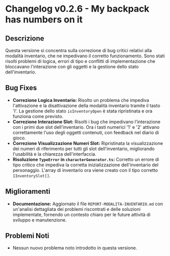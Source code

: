 # Changelog v0.2.6 - My backpack has numbers on it

## Descrizione

Questa versione si concentra sulla correzione di bug critici relativi alla modalità inventario, che ne impedivano il corretto funzionamento. Sono stati risolti problemi di logica, errori di tipo e conflitti di implementazione che bloccavano l'interazione con gli oggetti e la gestione dello stato dell'inventario.

## Bug Fixes

- **Correzione Logica Inventario:** Risolto un problema che impediva l'attivazione e la disattivazione della modalità inventario tramite il tasto 'I'. La gestione dello stato `isInventoryOpen` è stata ripristinata e ora funziona come previsto.
- **Correzione Interazione Slot:** Risolti i bug che impedivano l'interazione con i primi due slot dell'inventario. Ora i tasti numerici '1' e '2' attivano correttamente l'uso degli oggetti contenuti, con feedback nel diario di gioco.
- **Correzione Visualizzazione Numeri Slot:** Ripristinata la visualizzazione dei numeri di riferimento per tutti gli slot dell'inventario, migliorando l'usabilità e la chiarezza dell'interfaccia.
- **Risoluzione `TypeError` in `characterGenerator.ts`:** Corretto un errore di tipo critico che impediva la corretta inizializzazione dell'inventario del personaggio. L'array di inventario ora viene creato con il tipo corretto `IInventorySlot[]`.

## Miglioramenti

- **Documentazione:** Aggiornato il file `REPORT-MODALITA-INVENTARIO.md` con un'analisi dettagliata dei problemi riscontrati e delle soluzioni implementate, fornendo un contesto chiaro per le future attività di sviluppo e manutenzione.

## Problemi Noti

- Nessun nuovo problema noto introdotto in questa versione.